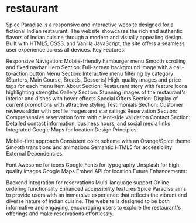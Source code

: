 # restaurant
Spice Paradise is a responsive and interactive website designed for a fictional Indian restaurant. The website showcases the rich and authentic flavors of Indian cuisine through a modern and visually appealing design. Built with HTML5, CSS3, and Vanilla JavaScript, the site offers a seamless user experience across all devices.
Key Features:

Responsive Navigation:
Mobile-friendly hamburger menu
Smooth scrolling and fixed navbar
Hero Section:
Full-screen background image with a call-to-action button
Menu Section:
Interactive menu filtering by category (Starters, Main Course, Breads, Desserts)
High-quality images and price tags for each menu item
About Section:
Restaurant story with feature icons highlighting strengths
Gallery Section:
Stunning images of the restaurant's interior and dishes with hover effects
Special Offers Section:
Display of current promotions with attractive styling
Testimonials Section:
Customer reviews slider with profile images and star ratings
Reservation Section:
Comprehensive reservation form with client-side validation
Contact Section:
Detailed contact information, business hours, and social media links
Integrated Google Maps for location
Design Principles:

Mobile-first approach
Consistent color scheme with an Orange/Spice theme
Smooth transitions and animations
Semantic HTML5 for accessibility
External Dependencies:

Font Awesome for icons
Google Fonts for typography
Unsplash for high-quality images
Google Maps Embed API for location
Future Enhancements:

Backend integration for reservations
Multi-language support
Online ordering functionality
Enhanced accessibility features
Spice Paradise aims to provide users with an immersive experience that reflects the vibrant and diverse nature of Indian cuisine. The website is designed to be both informative and engaging, encouraging users to explore the restaurant's offerings and make reservations effortlessly.
